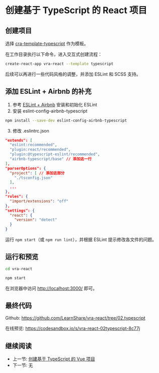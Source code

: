 # 创建基于 TypeScript 的 React 项目

## 创建项目

选择 [cra-template-typescript](https://github.com/facebook/create-react-app/tree/main/packages/cra-template-typescript) 作为模板。

在工作目录执行以下命令，进入交互式创建流程：

```bash
create-react-app vra-react --template typescript
```

后续可以再进行一些代码风格的调整，并添加 ESLint 和 SCSS 支持。

## 添加 ESLint + Airbnb 的补充

1. 参考 [ESLint + Airbnb](../hello-world/vra-react-eslint.md) 安装和初始化 ESLint
2. 安装 eslint-config-airbnb-typescript
  ```bash
  npm install --save-dev eslint-config-airbnb-typescript
  ```
3. 修改 .eslintrc.json
  ```json
  "extends": [
    "eslint:recommended",
    "plugin:react/recommended",
    "plugin:@typescript-eslint/recommended",
    "airbnb-typescript/base" // 添加这一行
  ],
  "parserOptions": {
    "project": [ // 添加这部分
      "./tsconfig.json"
    ],
    ...
  },
  "rules": {
    "import/extensions": "off"
  },
  "settings": {
    "react": {
      "version": "detect"
    }
  }
  ```

运行 `npm start`（或 `npm run lint`），并根据 ESLint 提示修改各文件的问题。

## 运行和预览

```bash
cd vra-react

npm start
```

在浏览器中访问 <http://localhost:3000/> 即可。

## 最终代码

Github: <https://github.com/LearnShare/vra-react/tree/02.typescript>

在线预览: <https://codesandbox.io/s/vra-react-02typescript-8c77j>

## 继续阅读

+ 上一节: [创建基于 TypeScript 的 Vue 项目](./vue.md)
+ 下一节: 无
